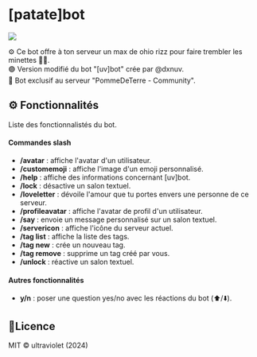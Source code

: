# [patate]bot 

![](https://dxnuv.github.io/uv-bot/images/ptpng-180x.png)

⚙️ Ce bot offre à ton serveur un max de ohio rizz pour faire trembler les minettes 🥵🫨. \
🟣 Version modifié du bot "[uv]bot" crée par @dxnuv.\
🚫 Bot exclusif au serveur "PommeDeTerre - Community".

## ⚙️ Fonctionnalités
Liste des fonctionnalistés du bot.
#### Commandes slash
- **/avatar** : affiche l'avatar d'un utilisateur.
- **/customemoji** : affiche l'image d'un emoji personnalisé.
- **/help** : affiche des informations concernant [uv]bot.
- **/lock** : désactive un salon textuel.
- **/loveletter** : dévoile l'amour que tu portes envers une personne de ce serveur.
- **/profileavatar** : affiche l'avatar de profil d'un utilisateur.
- **/say** : envoie un message personnalisé sur un salon textuel.
- **/servericon** : affiche l'icône du serveur actuel.
- **/tag list** : affiche la liste des tags.
- **/tag new** : crée un nouveau tag.
- **/tag remove** : supprime un tag créé par vous.
- **/unlock** : réactive un salon textuel.
#### Autres fonctionnalités
- **y/n** : poser une question yes/no avec les réactions du bot (⬆️/⬇️).
## 📝Licence
  MIT © ultraviolet (2024)
